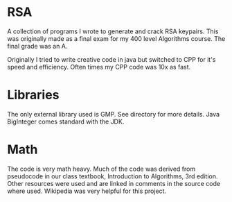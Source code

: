 # RSA
A collection of programs I wrote to generate and crack RSA keypairs. 
This was originally made as a final exam for my 400 level Algorithms course.
The final grade was an A.

Originally I tried to write creative code in java but switched to CPP for it's speed and efficiency. Often times my CPP code was 10x as fast. 

# Libraries
The only external library used is GMP. See directory for more details. 
Java BigInteger comes standard with the JDK.

# Math
The code is very math heavy. Much of the code was derived from pseudocode in our class textbook, Introduction to Algorithms, 3rd edition. 
Other resources were used and are linked in comments in the source code where used.
Wikipedia was very helpful for this project.
